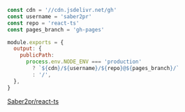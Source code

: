 ```js
const cdn = '//cdn.jsdelivr.net/gh'
const username = 'saber2pr'
const repo = 'react-ts'
const pages_branch = 'gh-pages'

module.exports = {
  output: {
    publicPath:
      process.env.NODE_ENV === 'production'
        ? `${cdn}/${username}/${repo}@${pages_branch}/`
        : '/',
  },
}
```

[Saber2pr/react-ts](https://github.com/Saber2pr/react-ts)
